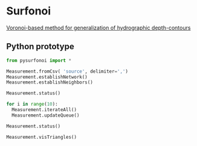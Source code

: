 # Surfonoi
[Voronoi-based method for generalization of hydrographic depth-contours](https://3d.bk.tudelft.nl/rypeters/pdfs/14marinegeo.pdf)

## Python prototype

```python
from pysurfonoi import *

Measurement.fromCsv( 'source', delimiter=',')
Measurement.establishNetwork()
Measurement.establishNeighbors()

Measurement.status()

for i in range(10):
  Measurement.iterateAll()
  Measurement.updateQueue()

Measurement.status()

Measurement.visTriangles()
```
